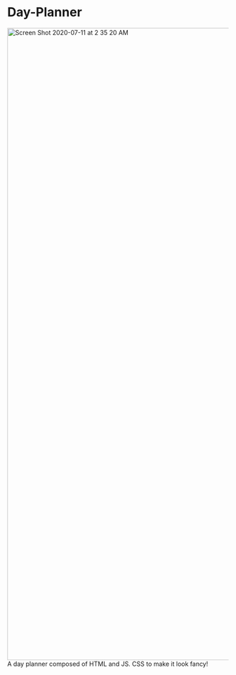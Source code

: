 # Day-Planner
<img width="1440" alt="Screen Shot 2020-07-11 at 2 35 20 AM" src="https://user-images.githubusercontent.com/67039558/87218284-3cd1b400-c31f-11ea-9f9d-24a074fbebaf.png">
A day planner composed of HTML and JS. CSS to make it look fancy!

